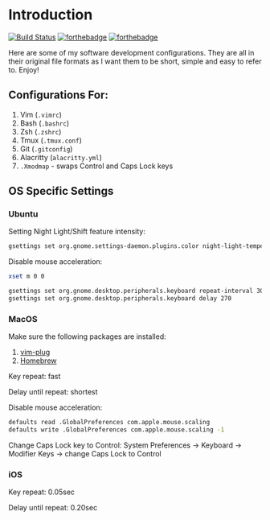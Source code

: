 # Introduction

[![Build Status](https://travis-ci.org/tzhenghao/dotfiles.svg?branch=master)](https://travis-ci.org/tzhenghao/dotfiles)
[![forthebadge](http://forthebadge.com/images/badges/built-with-love.svg)](http://forthebadge.com)
[![forthebadge](http://forthebadge.com/images/badges/powered-by-electricity.svg)](http://forthebadge.com)

Here are some of my software development configurations.
They are all in their original file formats as I want them to be short, simple and easy to refer to. Enjoy!

## Configurations For:
1. Vim (`.vimrc`)
2. Bash (`.bashrc`)
3. Zsh (`.zshrc`)
4. Tmux (`.tmux.conf`)
5. Git (`.gitconfig`)
6. Alacritty (`alacritty.yml`)
7. `.Xmodmap` - swaps Control and Caps Lock keys


## **OS Specific Settings**

### **Ubuntu**

Setting Night Light/Shift feature intensity:

```bash
gsettings set org.gnome.settings-daemon.plugins.color night-light-temperature 5000
```

Disable mouse acceleration:

```bash
xset m 0 0
```

```bash
gsettings set org.gnome.desktop.peripherals.keyboard repeat-interval 30
gsettings set org.gnome.desktop.peripherals.keyboard delay 270
```

### **MacOS**

Make sure the following packages are installed:
1. [vim-plug](https://github.com/junegunn/vim-plug)
2. [Homebrew](https://brew.sh)

Key repeat: fast

Delay until repeat: shortest

Disable mouse acceleration:

```bash
defaults read .GlobalPreferences com.apple.mouse.scaling
defaults write .GlobalPreferences com.apple.mouse.scaling -1
```

Change Caps Lock key to Control:
System Preferences -> Keyboard -> Modifier Keys -> change Caps Lock to Control

### **iOS**

Key repeat: 0.05sec

Delay until repeat: 0.20sec
